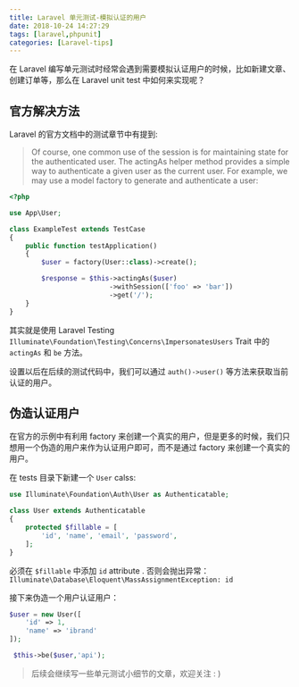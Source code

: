 ```yaml
---
title: Laravel 单元测试-模拟认证的用户
date: 2018-10-24 14:27:29
tags: [laravel,phpunit]
categories: [Laravel-tips]
---
```


在 Laravel 编写单元测试时经常会遇到需要模拟认证用户的时候，比如新建文章、创建订单等，那么在 Laravel unit test 中如何来实现呢？

## 官方解决方法

Laravel 的官方文档中的测试章节中有提到:

> Of course, one common use of the session is for maintaining state for the authenticated user. The actingAs helper method provides a simple way to authenticate a given user as the current user. For example, we may use a model factory to generate and authenticate a user:

```php
<?php

use App\User;

class ExampleTest extends TestCase
{
    public function testApplication()
    {
        $user = factory(User::class)->create();

        $response = $this->actingAs($user)
                         ->withSession(['foo' => 'bar'])
                         ->get('/');
    }
}
```

其实就是使用 Laravel Testing `Illuminate\Foundation\Testing\Concerns\ImpersonatesUsers` Trait 中的 `actingAs` 和 `be` 方法。

设置以后在后续的测试代码中，我们可以通过 `auth()->user()` 等方法来获取当前认证的用户。

## 伪造认证用户

在官方的示例中有利用 factory 来创建一个真实的用户，但是更多的时候，我们只想用一个伪造的用户来作为认证用户即可，而不是通过 factory 来创建一个真实的用户。

在 tests 目录下新建一个 `User` calss:
```php
use Illuminate\Foundation\Auth\User as Authenticatable;

class User extends Authenticatable
{
    protected $fillable = [
        'id', 'name', 'email', 'password',
    ];
}
```
必须在 `$fillable` 中添加 `id` attribute . 否则会抛出异常： `Illuminate\Database\Eloquent\MassAssignmentException: id`

接下来伪造一个用户认证用户：
```php
$user = new User([
    'id' => 1,
    'name' => 'ibrand'
]);

 $this->be($user,'api');
```

> 后续会继续写一些单元测试小细节的文章，欢迎关注 : )